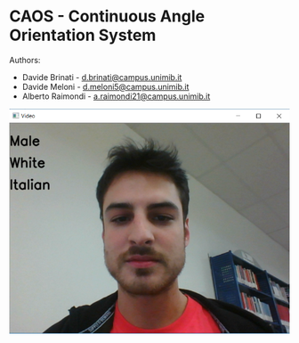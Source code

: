 # CAOS -  Continuous Angle Orientation System

Authors:
- Davide Brinati - d.brinati@campus.unimib.it
- Davide Meloni - d.meloni5@campus.unimib.it
- Alberto Raimondi - a.raimondi21@campus.unimib.it

![alt text](https://github.com/done1892/Data-Science-Projects/blob/master/Digital%20Signal%20and%20Image%20Management/Project/Cattura1.PNG)

# 
